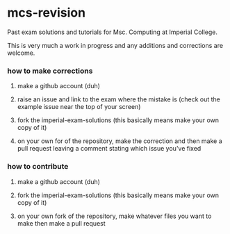 # mcs-revision

Past exam solutions and tutorials for Msc. Computing at Imperial College.

This is very much a work in progress and any additions and corrections are welcome. 

### how to make corrections 

1. make a github account (duh)

2. raise an issue and link to the exam where the mistake is (check out the example issue near the top of your screen)

3. fork the imperial-exam-solutions (this basically means make your own copy of it)

4. on your own for of the repository, make the correction and then make a pull request leaving a comment stating which issue you've fixed


### how to contribute 

1. make a github account (duh)

2. fork the imperial-exam-solutions (this basically means make your own copy of it)

3. on your own fork of the repository, make whatever files you want to make then make a pull request 
